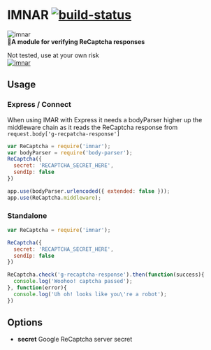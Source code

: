 # IMNAR [![build-status](https://travis-ci.org/pthm/imnar.svg)](https://travis-ci.org/pthm/imnar)
![imnar](http://i.imgur.com/7xGreb1.png)  
🙋**A module for verifying ReCaptcha responses**

Not tested, use at your own risk  
[![imnar](https://nodei.co/npm/imnar.png)](https://www.npmjs.com/package/imnar)

## Usage

### Express / Connect  
When using IMAR with Express it needs a bodyParser higher up the middleware chain as it reads the ReCaptcha response
from `request.body['g-recpatcha-response']`

````javascript
var ReCaptcha = require('imnar');
var bodyParser = require('body-parser');
ReCaptcha({
  secret: 'RECAPTCHA_SECRET_HERE',
  sendIp: false
})

app.use(bodyParser.urlencoded({ extended: false }));
app.use(ReCaptcha.middleware);

````

### Standalone  
````javascript
var ReCaptcha = require('imnar');

ReCaptcha({
  secret: 'RECAPTCHA_SECRET_HERE',
  sendIp: false
})

ReCaptcha.check('g-recaptcha-response').then(function(success){
  console.log('Woohoo! captcha passed');
}, function(error){
  console.log('Uh oh! looks like you\'re a robot');
})
````

## Options

* **secret** Google ReCaptcha server secret
